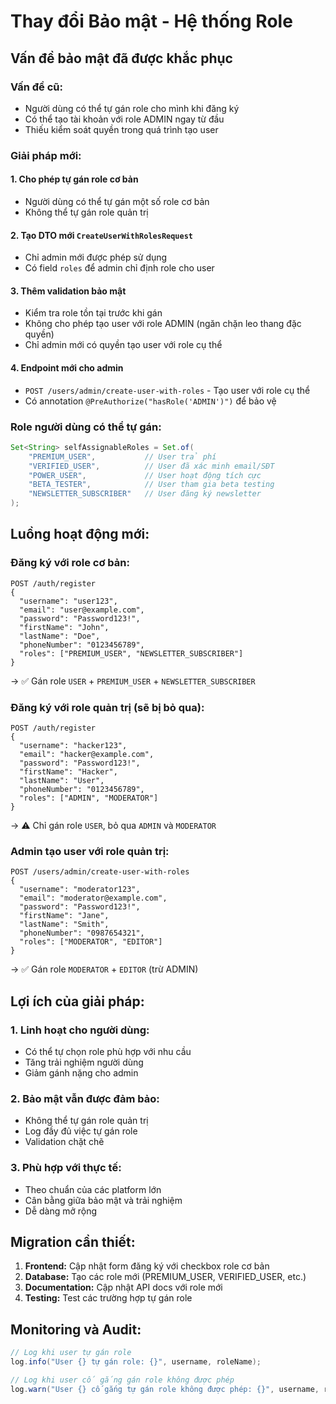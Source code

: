 # Thay đổi Bảo mật - Hệ thống Role

## Vấn đề bảo mật đã được khắc phục

### Vấn đề cũ:
- Người dùng có thể tự gán role cho mình khi đăng ký
- Có thể tạo tài khoản với role ADMIN ngay từ đầu
- Thiếu kiểm soát quyền trong quá trình tạo user

### Giải pháp mới:

#### 1. Cho phép tự gán role cơ bản
- Người dùng có thể tự gán một số role cơ bản
- Không thể tự gán role quản trị

#### 2. Tạo DTO mới `CreateUserWithRolesRequest`
- Chỉ admin mới được phép sử dụng
- Có field `roles` để admin chỉ định role cho user

#### 3. Thêm validation bảo mật
- Kiểm tra role tồn tại trước khi gán
- Không cho phép tạo user với role ADMIN (ngăn chặn leo thang đặc quyền)
- Chỉ admin mới có quyền tạo user với role cụ thể

#### 4. Endpoint mới cho admin
- `POST /users/admin/create-user-with-roles` - Tạo user với role cụ thể
- Có annotation `@PreAuthorize("hasRole('ADMIN')")` để bảo vệ

### Role người dùng có thể tự gán:
```java
Set<String> selfAssignableRoles = Set.of(
    "PREMIUM_USER",           // User trả phí
    "VERIFIED_USER",          // User đã xác minh email/SĐT
    "POWER_USER",             // User hoạt động tích cực
    "BETA_TESTER",            // User tham gia beta testing
    "NEWSLETTER_SUBSCRIBER"   // User đăng ký newsletter
);
```

## Luồng hoạt động mới:

### Đăng ký với role cơ bản:
```
POST /auth/register
{
  "username": "user123",
  "email": "user@example.com",
  "password": "Password123!",
  "firstName": "John",
  "lastName": "Doe",
  "phoneNumber": "0123456789",
  "roles": ["PREMIUM_USER", "NEWSLETTER_SUBSCRIBER"]
}
```
→ ✅ Gán role `USER` + `PREMIUM_USER` + `NEWSLETTER_SUBSCRIBER`

### Đăng ký với role quản trị (sẽ bị bỏ qua):
```
POST /auth/register
{
  "username": "hacker123",
  "email": "hacker@example.com",
  "password": "Password123!",
  "firstName": "Hacker",
  "lastName": "User",
  "phoneNumber": "0123456789",
  "roles": ["ADMIN", "MODERATOR"]
}
```
→ ⚠️ Chỉ gán role `USER`, bỏ qua `ADMIN` và `MODERATOR`

### Admin tạo user với role quản trị:
```
POST /users/admin/create-user-with-roles
{
  "username": "moderator123",
  "email": "moderator@example.com",
  "password": "Password123!",
  "firstName": "Jane",
  "lastName": "Smith",
  "phoneNumber": "0987654321",
  "roles": ["MODERATOR", "EDITOR"]
}
```
→ ✅ Gán role `MODERATOR` + `EDITOR` (trừ ADMIN)

## Lợi ích của giải pháp:

### 1. **Linh hoạt cho người dùng:**
- Có thể tự chọn role phù hợp với nhu cầu
- Tăng trải nghiệm người dùng
- Giảm gánh nặng cho admin

### 2. **Bảo mật vẫn được đảm bảo:**
- Không thể tự gán role quản trị
- Log đầy đủ việc tự gán role
- Validation chặt chẽ

### 3. **Phù hợp với thực tế:**
- Theo chuẩn của các platform lớn
- Cân bằng giữa bảo mật và trải nghiệm
- Dễ dàng mở rộng

## Migration cần thiết:

1. **Frontend:** Cập nhật form đăng ký với checkbox role cơ bản
2. **Database:** Tạo các role mới (PREMIUM_USER, VERIFIED_USER, etc.)
3. **Documentation:** Cập nhật API docs với role mới
4. **Testing:** Test các trường hợp tự gán role

## Monitoring và Audit:

```java
// Log khi user tự gán role
log.info("User {} tự gán role: {}", username, roleName);

// Log khi user cố gắng gán role không được phép
log.warn("User {} cố gắng tự gán role không được phép: {}", username, roleName);
``` 